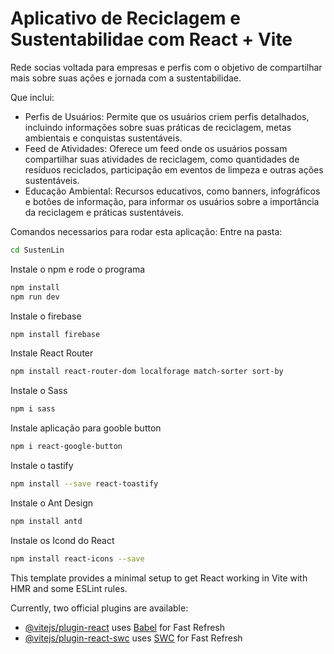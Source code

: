 # Aplicativo de Reciclagem e Sustentabilidae com React + Vite
Rede socias voltada para empresas e perfis com o objetivo de compartilhar mais sobre suas ações e jornada com a sustentabilidae.

Que inclui:
- Perfis de Usuários: Permite que os usuários criem perfis detalhados, incluindo informações sobre suas práticas de reciclagem, metas ambientais e conquistas sustentáveis.
- Feed de Atividades: Oferece um feed onde os usuários possam compartilhar suas atividades de reciclagem, como quantidades de resíduos reciclados, participação em eventos de limpeza e outras ações sustentáveis.
- Educação Ambiental: Recursos educativos, como banners,  infográficos e botôes de informação, para informar os usuários sobre a importância da reciclagem e práticas sustentáveis.

Comandos necessarios para rodar esta aplicação:
Entre na pasta:
```sh
cd SustenLin
```
Instale o npm e rode o programa
```sh
npm install
npm run dev
```
Instale o firebase
```sh
npm install firebase
```
Instale React Router
```sh
npm install react-router-dom localforage match-sorter sort-by
```
Instale o Sass
```sh
npm i sass
```
Instale aplicação para gooble button
```sh
npm i react-google-button
```
Instale o tastify
```sh
npm install --save react-toastify
```
Instale o Ant Design
```sh
npm install antd
```
Instale os Icond do React
```sh
npm install react-icons --save
```

This template provides a minimal setup to get React working in Vite with HMR and some ESLint rules.

Currently, two official plugins are available:

- [@vitejs/plugin-react](https://github.com/vitejs/vite-plugin-react/blob/main/packages/plugin-react/README.md) uses [Babel](https://babeljs.io/) for Fast Refresh
- [@vitejs/plugin-react-swc](https://github.com/vitejs/vite-plugin-react-swc) uses [SWC](https://swc.rs/) for Fast Refresh
